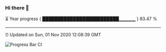 ### Hi there 👋

⏳ Year progress { █████████████████████████▁▁▁▁▁ } 83.47 %

---

⏰ Updated on Sun, 01 Nov 2020 12:08:39 GMT

![Progress Bar CI](https://github.com/liununu/liununu/workflows/Progress%20Bar%20CI/badge.svg)
